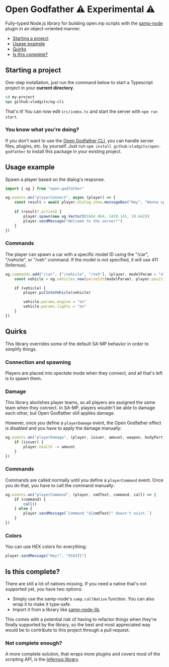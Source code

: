# Open Godfather :warning: Experimental :warning:

Fully-typed Node.js library for building open.mp scripts with the [samp-node](https://github.com/AmyrAhmady/samp-node) plugin in an object-oriented manner.

- [Starting a project](#starting-a-project)
- [Usage example](#usage-example)
- [Quirks](#quirks)
- [Is this complete?](#is-this-complete)

## Starting a project

One-step installation, just run the command below to start a Typescript project in your **current directory**.

```bash
cd my-project
npx github:vladgitx/og-cli
```

That's it! You can now edit `src/index.ts` and start the server with `npm run start`.

### You know what you're doing?

If you don't want to use the [Open Godfather CLI](https://github.com/vladgitx/og-cli), you can handle server files, plugins, etc. by yourself. Just run `npm install github:vladgitx/open-godfather` to install this package in your existing project.
    
## Usage example

Spawn a player based on the dialog's response.

```typescript
import { og } from "open-godfather"

og.events.on("playerConnect", async (player) => {
    const result = await player.dialog.show.messageBox("Hey", "Wanna spawn?", "Yes", "No")
	
    if (result?.action) {
        player.spawn(new og.Vector3(1664.464, 1410.141, 10.642))
        player.sendMessage("Welcome to the server!")
    }
})
```

### Commands

The player can spawn a car with a specific model ID using the "/car", "/vehicle", or "/veh" command. If the model is not specified, it will use 411 (Infernus).

```typescript
og.commands.add("/car", ["/vehicle", "/veh"], (player, modelParam = "411") => {
    const vehicle = og.vehicles.new(parseInt(modelParam), player.position, player.rotation)

    if (vehicle) {
        player.putIntoVehicle(vehicle)

        vehicle.params.engine = "on"
        vehicle.params.lights = "on"
    }
})
```

## Quirks

This library overrides some of the default SA-MP behavior in order to simplify things.

### Connection and spawning

Players are placed into spectate mode when they connect, and all that's left is to spawn them.

### Damage

This library abolishes player teams, so all players are assigned the same team when they connect. In SA-MP, players wouldn't be able to damage each other, but Open Godfather still applies damage.

However, once you define a `playerDamage` event, the Open Godfather effect is disabled and you have to apply the damage manually:

```typescript
og.events.on("playerDamage", (player, issuer, amount, weapon, bodyPart) => {
    if (issuer) {
    	player.health -= amount
    }
})
```

### Commands

Commands are called normally until you define a `playerCommand` event. Once you do that, you have to call the command manually:

```typescript
og.events.on("playerCommand", (player, cmdText, command, call) => {
    if (command) {
        call()
    } else {
        player.sendMessage(`Command "${cmdText}" doesn't exist.`)
    }
})
```

### Colors

You can use HEX colors for everything:

```typescript
player.sendMessage("Hey!", "9163f2")
```

## Is this complete?

There are still a lot of natives missing. If you need a native that's not supported yet, you have two options:

- Simply use the samp-node's `samp.callNative` function. You can also wrap it to make it type-safe.
- Import it from a library like [samp-node-lib](https://github.com/peterszombati/samp-node-lib).

This comes with a potential risk of having to refactor things when they're finally supported by the library, so the best and most appreciated way would be to contribute to this project through a pull request.

### Not complete enough?

A more complete solution, that wraps more plugins and covers most of the scripting API, is the [Infernus library](https://github.com/dockfries/infernus).
